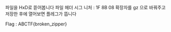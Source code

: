 파일을 HxD로 뜯어봅니다
파일 헤더 시그 니처 : 1F 8B 08
확장자를 gz 으로 바꿔주고 저장한 후에 열어보면 플레그가 뜹니다 

Flag : ABCTF{broken_zipper}